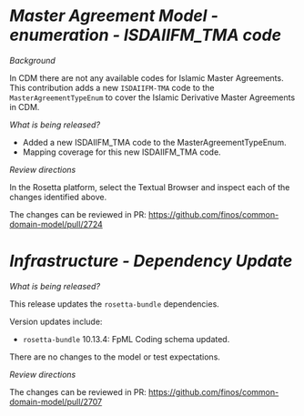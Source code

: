 # _Master Agreement Model - enumeration - ISDAIIFM_TMA code_

_Background_

In CDM there are not any available codes for Islamic Master Agreements. This contribution adds a new `ISDAIIFM-TMA` code to the `MasterAgreementTypeEnum` to cover the Islamic Derivative Master Agreements in CDM.

_What is being released?_

   - Added a new ISDAIIFM_TMA code to the MasterAgreementTypeEnum.
   - Mapping coverage for this new ISDAIIFM_TMA code.

_Review directions_

In the Rosetta platform, select the Textual Browser and inspect each of the changes identified above.

The changes can be reviewed in PR: https://github.com/finos/common-domain-model/pull/2724

# _Infrastructure - Dependency Update_

_What is being released?_

This release updates the `rosetta-bundle` dependencies.

Version updates include:
- `rosetta-bundle` 10.13.4: FpML Coding schema updated.

There are no changes to the model or test expectations.

_Review directions_

The changes can be reviewed in PR: https://github.com/finos/common-domain-model/pull/2707

